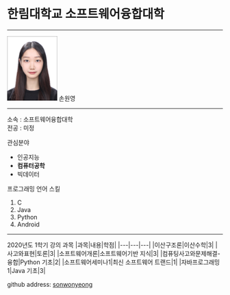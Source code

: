 # 한림대학교 소프트웨어융합대학
---
<img src=증명사진.jpg height=150 widht=150>
손원영

---

소속 : 소프트웨어융합대학   
전공 : 미정

관심분야
* 인공지능
* **컴퓨터공학**
* 빅데이터

프로그래밍 언어 스킬
1. C
2. Java
3. Python
4. Android

-----------------------

2020년도 1학기 강의 과목
|과목|내용|학점|
|---|---|---|
|이산구조론|이산수학|3|
|사고와표현|토론|3|
|소프트웨어개론|소프트웨어기반 지식|3|
|컴퓨팅사고와문제해결-융합|Python 기초|2|
|소프트웨어세미나1|최신 소프트웨어 트랜드|1|
|자바프로그래밍1|Java 기초|3|


github address: [sonwonyeong][github]

[github]:http://github.com/sonwonyeong
